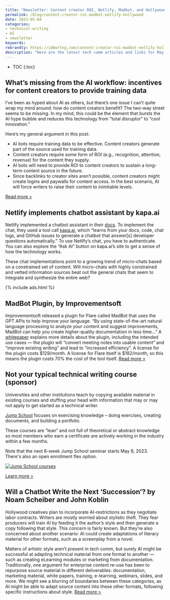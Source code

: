 ```yaml
---
title: "Newsletter: Content creator ROI, Netlify, Madbot, and Hollywood"
permalink: /blog/content-creator-roi-madbot-netlify-hollywood
date: 2023-05-04
categories:
- technical-writing
- AI
- newsletter
keywords: 
rebrandly: https://idbwrtng.com/content-creator-roi-madbot-netlify-hollywood
description: "Here are the latest tech comm articles and links for May 4, 2023."
---
```


* TOC
{:toc}

## What’s missing from the AI workflow: incentives for content creators to provide training data

I’ve been as hyped about AI as others, but there’s one issue I can’t quite wrap my mind around: how do content creators benefit? The two-way street seems to be missing. In my mind, this could be the element that bursts the AI hype bubble and reduces this technology from “total disruptor” to “cool innovation.”

Here’s my general argument in this post:

* AI bots require training data to be effective. Content creators generate part of the source used for training data.
* Content creators require some form of ROI (e.g., recognition, attention, revenue) for the content they supply.
* AI bots will need to provide ROI to content creators to sustain a long-term content source in the future.
* Since backlinks to creator sites aren’t possible, content creators might create logins and paywalls for content access. In the best scenario, AI will force writers to raise their content to inimitable levels.

[Read more >](https://idbwrtng.com/content-creators-need-roi-from-ai)

## Netlify implements chatbot assistant by kapa.ai

Netlify implemented a chatbot assistant in their [docs](https://docs.netlify.com/ask-netlify/). To implement the chat, they used a tool call [kapa.ai](https://www.kapa.ai/), which “learns from your docs, code, chat logs, and GitHub issues to generate a chatbot that answer[s] developer questions automatically.” To use Netlify’s chat, you have to authenticate. You can also explore the “Ask AI” button on kapa.ai’s site to get a sense of how the technology works.

These chat implementations point to a growing trend of micro-chats based on a constrained set of content. Will micro-chats with highly constrained and vetted information sources beat out the general chats that seem to integrate and synthesize the entire web?

{% include ads.html %}

## MadBot Plugin, by Improvementsoft

Improvementsoft released a plugin for Flare called MadBot that uses the GPT APIs to help improve your language. “By using state-of-the-art natural language processing to analyze your content and suggest improvements, MadBot can help you create higher-quality documentation in less time…” A [whitepaper](https://docs.improvementsoft.com/Content/Documentation/MadBot%20Plugin/3%20Whitepaper.htm?tocpath=MadBot%20Plugin%7C_____4) explains more details about the plugin, including the intended use cases — the plugin will “convert meeting notes into usable content” and “improve existing writing” and lead to “increased efficiency”. A license for the plugin costs $129/month. A  license for Flare itself is $182/month, so this means the plugin costs 70% the cost of the tool itself. [Read more >](https://www.improvementsoft.com/Content/Plugins/plugins-madbot.htm)

## Not your typical technical writing course (sponsor)

Universities and other institutions teach by copying available material in existing courses and stuffing your head with information that may or may not apply to get started as a technical writer.

[Jump School](https://idbwrtng.com/becometechnicalwriter2) focuses on exercising knowledge – doing exercises, creating documents, and building a portfolio. 

These courses are “lean” and not full of theoretical or abstract knowledge so most members who earn a certificate are actively working in the industry within a few months. 

Note that the next 8-week Jump School seminar starts May 8, 2023. There's also an open enrollment flex option.

<a href="https://idbwrtng.com/becometechnicalwriter2"><img src="https://s3.us-west-1.wasabisys.com/idbwmedia.com/images/jumpschooloptionsmay8.png" alt="Jump School courses" /></a>

[Learn more >](https://idbwrtng.com/becometechnicalwriter2)

## Will a Chatbot Write the Next ‘Succession’? by Noam Scheiber and John Koblin

Hollywood creatives plan to incorporate AI-restrictions as they negotiate labor contracts. Writers are mostly worried about stylistic theft. They fear producers will train AI by feeding it the author’s style and then generate a copy following that style. This concern is fairly known. But they’re also concerned about another scenario: AI could create adaptations of literary material for other formats, such as a screenplay from a novel. 

Matters of artistic style aren’t present in tech comm, but surely AI might be successful at adapting technical material from one format to another &mdash; such as creating eLearning modules or marketing from documentation. Traditionally, one argument for enterprise content re-use has been to repurpose source material in different deliverables: documentation, marketing material, white papers, training, e-learning, webinars, slides, and more. We might see a blurring of boundaries between these categories, as AI might be able to adapt source content into these other formats, following specific instructions about style. [Read more >](https://www.nytimes.com/2023/04/29/business/media/writers-guild-hollywood-ai-chatgpt.html)



